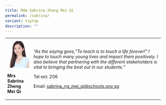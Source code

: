 ```yaml
---
title: Mdm Sabrina Zhang Mei Qi
permalink: /sabrina/
variant: tiptap
description: ""
---
```

<p></p><table><tbody><tr><td rowspan="1" colspan="1"><div class="isomer-image-wrapper"><img style="width: 100%;" height="auto" width="100%" src="/images/cha2.jpg"></div><p><strong>Mrs Sabrina Zheng Mei Qi</strong></p></td><td rowspan="1" colspan="1"><p><em>“As the saying goes,"To teach is to touch a life forever!" I hope to touch many young lives and impact them positively. I also believe that partnering with the different stakeholders is vital to bringing the best out in our students.”</em></p><p>Tel ext: 206</p><p>Email:&nbsp;<a href="mailto:sabrina_ng_mei_qi@schools.gov.sg" rel="noopener noreferrer nofollow" target="_blank">sabrina_ng_mei_qi@schools.gov.sg</a></p></td></tr></tbody></table><p></p>